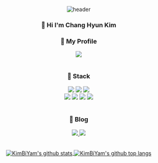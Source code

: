 <div align="center">
  
  ![header](https://capsule-render.vercel.app/api?type=waving&color=auto&height=200&section=header&text=KimBiYam&fontSize=48)
  

  <h3>🙋  Hi I'm Chang Hyun Kim</h3>
  
  <h3>📄 My Profile</h3>
  <a href="https://kimbiyam.notion.site/Chang-Hyun-Kim-3831364898844426ab7643741dffe461">
    <img src="https://img.shields.io/badge/Notion-000000?style=flat-square&logo=Notion&logoColor=white&link=https://closed-lake-4dd.notion.site/3831364898844426ab7643741dffe461"/>
  </a>
  
  <br>
  <br>
  <h3>📕 Stack</h3>
  <img src="https://img.shields.io/badge/-JavaScript-F7DF1E?style=flat-square&logo=javascript&logoColor=white" />
  <img src="https://img.shields.io/badge/-TypeScript-3178C6?style=flat-square&logo=typescript&logoColor=white" />
  <img src="https://img.shields.io/badge/-Dart-0175C2?style=flat-square&logo=dart&logoColor=white" />
  <br>
  <img src="https://img.shields.io/badge/-Flutter-02569B?style=flat-square&logo=flutter&logoColor=white" />
  <img src="https://img.shields.io/badge/-Express-000000?style=flat-square&logo=express&logoColor=white" />
  <img src="https://img.shields.io/badge/-NestJs-E0234E?style=flat-square&logo=nestjs&logoColor=white" />
  <img src="https://img.shields.io/badge/-React-61DAFB?style=flat-square&logo=react&logoColor=white" />
  
  <br>
  <br>
  
  <h3>📝 Blog</h3>
  <a href="https://velog.io/@kimbiyam">
    <img src="https://img.shields.io/badge/velog-11B48A?style=flat-square&logo=Vimeo&logoColor=white&link=https://velog.io/@kimbiyam"/>
  </a>
  <a href="https://kimbiyam.me">
    <img src="https://img.shields.io/badge/KimBiYam.log-E2E8F0?style=flat-square&link=https://kimbiyam.me"/>
  </a>

  <br>
  <br>
  <br>

  <a href="https://github.com/anuraghazra/github-readme-stats">
    <img align="center" src="https://github-readme-stats.vercel.app/api?username=KimBiYam&count_private=true&show_icons=true" alt="KimBiYam's github stats" />
  </a>
  <a href="https://github.com/anuraghazra/github-readme-stats">
    <img align="center" src="https://github-readme-stats.anuraghazra1.vercel.app/api/top-langs/?username=KimBiYam&layout=compact" alt="KimBiYam's github top langs" />
  </a>  
  
</div>
